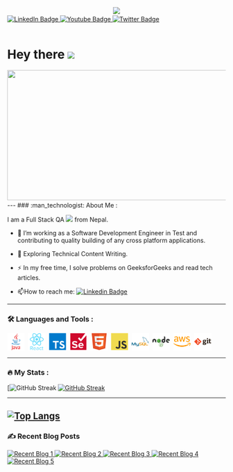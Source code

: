 <div id="header" align="center">
<img src="https://media.giphy.com/media/M9gbBd9nbDrOTu1Mqx/giphy.gif" width="100"/>
</div>

<div id="badges">
  <a href="https://www.linkedin.com/in/pipulpant/">
    <img src="https://img.shields.io/badge/LinkedIn-blue?style=for-the-badge&logo=linkedin&logoColor=white" alt="LinkedIn Badge"/>
  </a>
  <a href="https://www.youtube.com/channel/UCcKhyU_iF2-hQCsJ4rqiIKA">
    <img src="https://img.shields.io/badge/YouTube-red?style=for-the-badge&logo=youtube&logoColor=white" alt="Youtube Badge"/>
  </a>
  <a href="https://twitter.com/pipulpant">
    <img src="https://img.shields.io/badge/Twitter-blue?style=for-the-badge&logo=twitter&logoColor=white" alt="Twitter Badge"/>
  </a>
</div>
<img src="https://komarev.com/ghpvc/?username=PipulPant&style=flat-square&color=blue" alt=""/>
<h1>
  Hey there
  <img src="https://media.giphy.com/media/hvRJCLFzcasrR4ia7z/giphy.gif" width="30px"/>
</h1>
<div align="center">
  <img src="https://media.giphy.com/media/dWesBcTLavkZuG35MI/giphy.gif" width="600" height="300"/>
</div>
---
### :man_technologist: About Me :

I am a Full Stack QA <img src="https://media.giphy.com/media/WUlplcMpOCEmTGBtBW/giphy.gif" width="30"> from Nepal.

- :telescope: I’m working as a Software Development Engineer in Test and contributing to quality building of any cross platform applications.

- :seedling: Exploring Technical Content Writing.

- :zap: In my free time, I solve problems on GeeksforGeeks and read tech articles.

- :mailbox:How to reach me: [![Linkedin Badge](https://img.shields.io/badge/-kakbar-blue?style=flat&logo=Linkedin&logoColor=white)](https://www.linkedin.com/in/pipulpant/)

---

### :hammer_and_wrench: Languages and Tools :
<div>
  <img src="https://github.com/devicons/devicon/blob/master/icons/java/java-original-wordmark.svg" title="Java" alt="Java" width="40" height="40"/>&nbsp;
  <img src="https://github.com/devicons/devicon/blob/master/icons/react/react-original-wordmark.svg" title="React" alt="React" width="40" height="40"/>&nbsp;
  <img src="https://github.com/devicons/devicon/blob/master/icons/typescript/typescript-original.svg" title="Typescript" alt="Typescript" width="40" height="40"/>&nbsp;
   <img src="https://github.com/devicons/devicon/blob/master/icons/selenium/selenium-original.svg" title="Selenium" alt="Selenium" width="40" height="40"/>&nbsp;
  <img src="https://github.com/devicons/devicon/blob/master/icons/html5/html5-original.svg" title="HTML5" alt="HTML" width="40" height="40"/>&nbsp;
  <img src="https://github.com/devicons/devicon/blob/master/icons/javascript/javascript-original.svg" title="JavaScript" alt="JavaScript" width="40" height="40"/>&nbsp;
  <img src="https://github.com/devicons/devicon/blob/master/icons/mysql/mysql-original-wordmark.svg" title="MySQL"  alt="MySQL" width="40" height="40"/>&nbsp;
  <img src="https://github.com/devicons/devicon/blob/master/icons/nodejs/nodejs-original-wordmark.svg" title="NodeJS" alt="NodeJS" width="40" height="40"/>&nbsp;
  <img src="https://github.com/devicons/devicon/blob/master/icons/amazonwebservices/amazonwebservices-plain-wordmark.svg" title="AWS" alt="AWS" width="40" height="40"/>&nbsp;
  <img src="https://github.com/devicons/devicon/blob/master/icons/git/git-original-wordmark.svg" title="Git" **alt="Git" width="40" height="40"/>
</div>

---

### :fire: My Stats :
[![GitHub Streak](https://github-readme-stats.vercel.app/api?username=pipulpant&show_icons=true&hide_border=true)
[![GitHub Streak](http://github-readme-streak-stats.herokuapp.com?user=Pipulpant&theme=dark)](https://git.io/streak-stats)

---
[![Top Langs](https://github-readme-stats.vercel.app/api/top-langs/?username=pipulpant&layout=compact&theme=vision-friendly-dark)](https://github.com/anuraghazra/github-readme-stats)
---

### :writing_hand: Recent Blog Posts

<!-- Blog 0 -->
<a target="_blank" href="https://github-readme-medium-recent-article.vercel.app/medium/@pipulpant/0">
  <img src="https://github-readme-medium-recent-article.vercel.app/medium/@pipulpant/0" alt="Recent Blog 1" />
</a>

<!-- Blog 1 -->
<a target="_blank" href="https://github-readme-medium-recent-article.vercel.app/medium/@pipulpant/1">
  <img src="https://github-readme-medium-recent-article.vercel.app/medium/@pipulpant/1" alt="Recent Blog 2" />
</a>

<!-- Blog 2 -->
<a target="_blank" href="https://github-readme-medium-recent-article.vercel.app/medium/@pipulpant/2">
  <img src="https://github-readme-medium-recent-article.vercel.app/medium/@pipulpant/2" alt="Recent Blog 3" />
</a>

<!-- Blog 3 -->
<a target="_blank" href="https://github-readme-medium-recent-article.vercel.app/medium/@pipulpant/3">
  <img src="https://github-readme-medium-recent-article.vercel.app/medium/@pipulpant/3" alt="Recent Blog 4" />
</a>

<!-- Blog 4 -->
<a target="_blank" href="https://github-readme-medium-recent-article.vercel.app/medium/@pipulpant/4">
  <img src="https://github-readme-medium-recent-article.vercel.app/medium/@pipulpant/4" alt="Recent Blog 5" />
</a>
<!-- BLOG-POST-LIST:START -->
<!-- BLOG-POST-LIST:END -->

<!---
PipulPant/PipulPant is a ✨ special ✨ repository because its `README.md` (this file) appears on your GitHub profile.
You can click the Preview link to take a look at your changes.
--->

